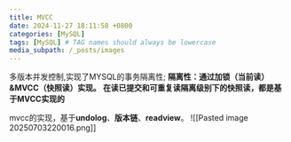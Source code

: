 ```yaml
---
title: MVCC
date: 2024-11-27 18:11:58 +0800
categories: [MySQL]
tags: [MySQL] # TAG names should always be lowercase
media_subpath: /_posts/images
---
```


多版本并发控制,实现了MYSQL的事务隔离性;
**隔离性：通过加锁（当前读）&MVCC（快照读）实现。**
**在读已提交和可重复读隔离级别下的快照读，都是基于MVCC实现的**

mvcc的实现，基于**undolog**、**版本链**、**readview**。
![[Pasted image 20250703220016.png]]